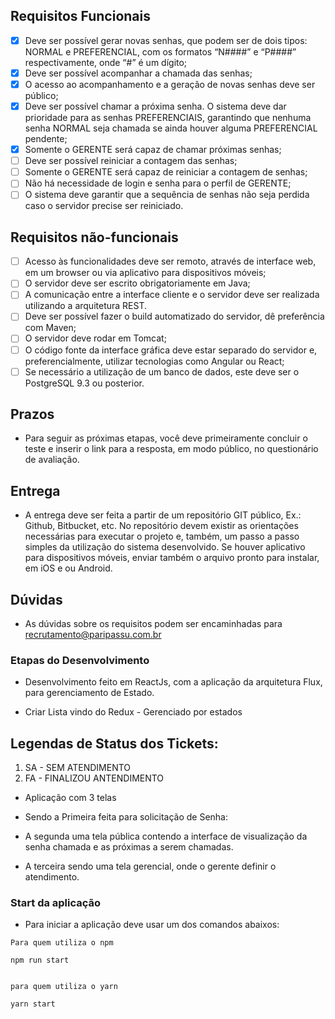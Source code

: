 ## Requisitos Funcionais

- [x] Deve ser possível gerar novas senhas, que podem ser de dois tipos: NORMAL e PREFERENCIAL, com os formatos “N####” e “P####” respectivamente, onde “#” é um dígito;
- [x] Deve ser possível acompanhar a chamada das senhas;
- [x] O acesso ao acompanhamento e a geração de novas senhas deve ser público;
- [x] Deve ser possível chamar a próxima senha. O sistema deve dar prioridade para as senhas PREFERENCIAIS, garantindo que nenhuma senha NORMAL seja chamada se ainda houver alguma PREFERENCIAL pendente;
- [x] Somente o GERENTE será capaz de chamar próximas senhas;
- [ ] Deve ser possível reiniciar a contagem das senhas;
- [ ] Somente o GERENTE será capaz de reiniciar a contagem de senhas;
- [ ] Não há necessidade de login e senha para o perfil de GERENTE;
- [ ] O sistema deve garantir que a sequência de senhas não seja perdida caso o servidor precise ser reiniciado.

## Requisitos não-funcionais

- [ ] Acesso às funcionalidades deve ser remoto, através de interface web, em um browser ou via aplicativo para dispositivos móveis;
- [ ] O servidor deve ser escrito obrigatoriamente em Java;
- [ ] A comunicação entre a interface cliente e o servidor deve ser realizada utilizando a arquitetura REST.
- [ ] Deve ser possível fazer o build automatizado do servidor, dê preferência com Maven;
- [ ] O servidor deve rodar em Tomcat;
- [ ] O código fonte da interface gráfica deve estar separado do servidor e, preferencialmente, utilizar tecnologias como Angular ou React;
- [ ] Se necessário a utilização de um banco de dados, este deve ser o PostgreSQL 9.3 ou posterior.

## Prazos

- Para seguir as próximas etapas, você deve primeiramente concluir o teste e inserir o link para a resposta, em modo público, no questionário de avaliação.

## Entrega

- A entrega deve ser feita a partir de um repositório GIT público, Ex.: Github, Bitbucket, etc. No repositório devem existir as orientações necessárias para executar o projeto e, também, um passo a passo simples da utilização do sistema desenvolvido. Se houver aplicativo para dispositivos móveis, enviar também o arquivo pronto para instalar, em iOS e ou Android.

## Dúvidas

- As dúvidas sobre os requisitos podem ser encaminhadas para recrutamento@paripassu.com.br

### Etapas do Desenvolvimento

- Desenvolvimento feito em ReactJs, com a aplicação da arquitetura Flux, para gerenciamento de Estado.

* Criar Lista vindo do Redux - Gerenciado por estados

## Legendas de Status dos Tickets:

1. SA - SEM ATENDIMENTO
2. FA - FINALIZOU ANTENDIMENTO

- Aplicação com 3 telas

* Sendo a Primeira feita para solicitação de Senha:

* A segunda uma tela pública contendo a interface de visualização da senha chamada e as próximas a serem chamadas.

* A terceira sendo uma tela gerencial, onde o gerente definir o atendimento.

### Start da aplicação

- Para iniciar a aplicação deve usar um dos comandos abaixos:

```
Para quem utiliza o npm

npm run start


para quem utiliza o yarn

yarn start
```
